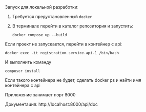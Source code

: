 Запуск для локальной разработки:

1. Требуется предустановленный `docker`
2. В терминале перейти в каталог репозитория и запустить:

    ```
    docker compose up --build
    ```

Если проект не запускается, перейти в контейнер с api:
```
docker exec -it registration_service-api-1 /bin/bash
```

И выполнить команду 
```
composer install
```

Если такого контейнера не будет, сделать docker ps и найти имя контейнера с api

Приложение занимает порт 8000

Документация: http://localhost:8000/api/doc
